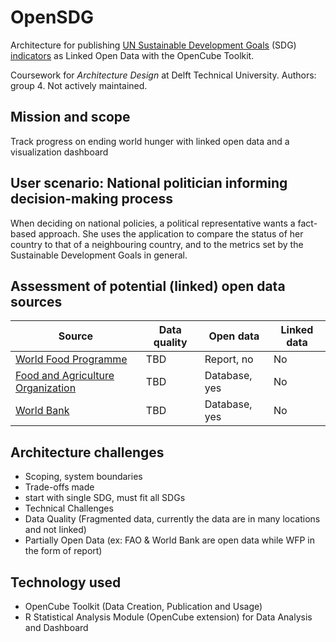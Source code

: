 # OpenSDG
Architecture for publishing [UN Sustainable Development Goals](http://www.un.org/sustainabledevelopment/sustainable-development-goals/) (SDG) [indicators](http://unstats.un.org/sdgs/indicators/database/) as Linked Open Data with the OpenCube Toolkit.

Coursework for *Architecture Design* at Delft Technical University. Authors: group 4. Not actively maintained.

## Mission and scope
Track progress on ending world hunger with linked open data and a visualization dashboard

## User scenario: National politician informing decision-making process
When deciding on national policies, a political representative wants a fact-based approach. She uses the application to compare the status of her country to that of a neighbouring country, and to the metrics set by the Sustainable Development Goals in general.

## Assessment of potential (linked) open data sources
Source | Data quality | Open data | Linked data
--- | --- | --- | ---
[World Food Programme](http://vam.wfp.org/sites/mvam_monitoring/) | TBD | Report, no | No
[Food and Agriculture Organization](http://faostat3.fao.org/download/D/FS/E) | TBD | Database, yes | No
[World Bank](http://www.worldbank.org/) | TBD | Database, yes | No


## Architecture challenges
* Scoping, system boundaries
* Trade-offs made
 * start with single SDG, must fit all SDGs
* Technical Challenges
 * Data Quality (Fragmented data, currently the data are in many locations and not linked)
 * Partially Open Data (ex: FAO & World Bank are open data while WFP in the form of report)

## Technology used
* OpenCube Toolkit (Data Creation, Publication and Usage)
* R Statistical Analysis Module (OpenCube extension) for Data Analysis and Dashboard


